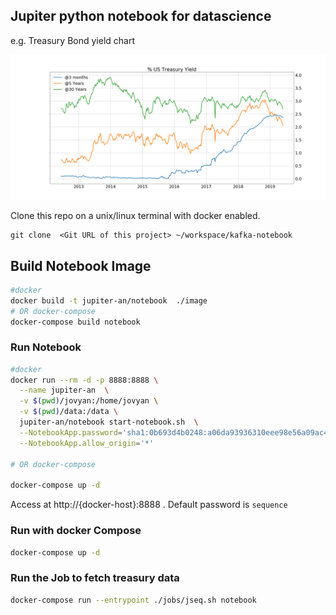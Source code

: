 
## Jupiter python notebook for datascience
e.g.  Treasury Bond yield chart

<img src=./jovyan/charts/ty_3m_5y_30y.png style="max-width:100%" />


Clone this repo on a unix/linux terminal with docker enabled.

```
git clone  <Git URL of this project> ~/workspace/kafka-notebook
```


## Build Notebook Image

```bash
#docker
docker build -t jupiter-an/notebook  ./image  
# OR docker-compose
docker-compose build notebook
```

### Run Notebook 

```bash
#docker
docker run --rm -d -p 8888:8888 \
  --name jupiter-an  \
  -v $(pwd)/jovyan:/home/jovyan \
  -v $(pwd)/data:/data \
  jupiter-an/notebook start-notebook.sh  \
  --NotebookApp.password='sha1:0b693d4b0248:a06da93936310eee98e56a09ac40cd05f496c411' \
  --NotebookApp.allow_origin='*'

# OR docker-compose

docker-compose up -d

```
Access at  http://{docker-host}:8888   . Default password is `sequence`


### Run with docker Compose

```bash
docker-compose up -d 
```

### Run the Job to fetch treasury data

```bash
docker-compose run --entrypoint ./jobs/jseq.sh notebook

```